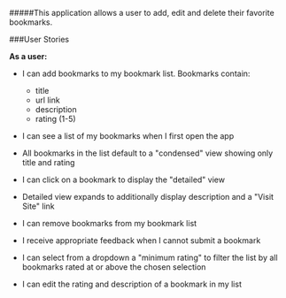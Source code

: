 #####This application allows a user to add, edit and delete their favorite bookmarks.

###User Stories

**As a user:**

- I can add bookmarks to my bookmark list. Bookmarks contain:

  - title
  - url link
  - description
  - rating (1-5)

- I can see a list of my bookmarks when I first open the app

- All bookmarks in the list default to a "condensed" view showing only title and rating

- I can click on a bookmark to display the "detailed" view

- Detailed view expands to additionally display description and a "Visit Site" link

- I can remove bookmarks from my bookmark list

- I receive appropriate feedback when I cannot submit a bookmark

- I can select from a dropdown a "minimum rating" to filter the list by all bookmarks rated at or above the chosen selection

- I can edit the rating and description of a bookmark in my list
